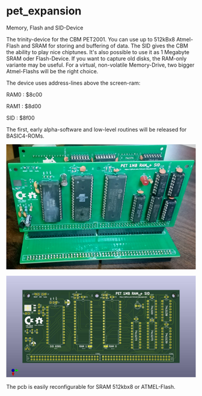 # pet_expansion
Memory, Flash and SID-Device

The trinity-device for the CBM PET2001. You can use up to 512kBx8 Atmel-Flash and SRAM for storing and buffering of data. The SID gives the CBM the ability to play nice chiptunes. 
It's also possible to use it as 1 Megabyte SRAM oder Flash-Device. If you want to capture old disks, the RAM-only variante may be useful. For a virtual, non-volatile Memory-Drive, 
two bigger Atmel-Flashs will be the right choice. 


The device uses address-lines above the screen-ram:

RAM0 : $8c00

RAM1 : $8d00

SID  : $8f00  

The first, early alpha-software and low-level routines will be released for BASIC4-ROMs.

![PCB](https://github.com/cbmuser/PET_EXPANSION/blob/main/images/3device.jpg)

![PCB](https://github.com/cbmuser/PET_EXPANSION/blob/main/images/pet_expansion_top.jpg)

The pcb is easily reconfigurable for SRAM 512kbx8 or ATMEL-Flash.
